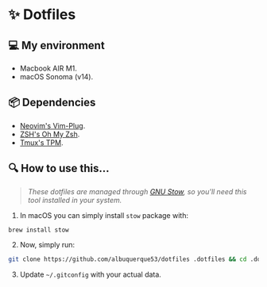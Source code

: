 # ✨ Dotfiles

## 💻 My environment

- Macbook AIR M1.
- macOS Sonoma (v14).

## 📦 Dependencies

- [Neovim's Vim-Plug](https://github.com/junegunn/vim-plug).
- [ZSH's Oh My Zsh](https://ohmyz.sh/).
- [Tmux's TPM](https://github.com/tmux-plugins/tpm).

## 🔍 How to use this...

> _These dotfiles are managed through [GNU Stow](https://www.gnu.org/software/stow/), so you'll need this tool installed in your system._

1. In macOS you can simply install `stow` package with:
```
brew install stow
```

2. Now, simply run:
```bash
git clone https://github.com/albuquerque53/dotfiles .dotfiles && cd .dotfiles && stow .
```

3. Update `~/.gitconfig` with your actual data.
